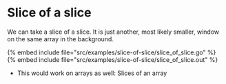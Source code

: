 # Slice of a slice


We can take a slice of a slice. It is just another, most likely smaller, window on the same array in the background.


{% embed include file="src/examples/slice-of-slice/slice_of_slice.go" %}
{% embed include file="src/examples/slice-of-slice/slice_of_slice.out" %}

* This would work on arrays as well: Slices of an array


